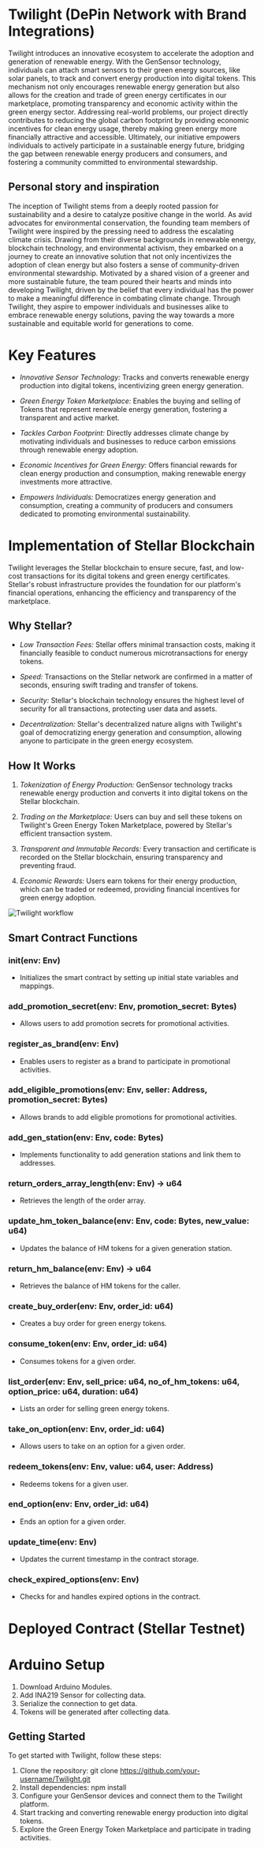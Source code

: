 # Twilight (DePin Network with Brand Integrations)

Twilight introduces an innovative ecosystem to accelerate the adoption and generation of renewable energy. With the GenSensor technology, individuals can attach smart sensors to their green energy sources, like solar panels, to track and convert energy production into digital tokens. This mechanism not only encourages renewable energy generation but also allows for the creation and trade of green energy certificates in our marketplace, promoting transparency and economic activity within the green energy sector. Addressing real-world problems, our project directly contributes to reducing the global carbon footprint by providing economic incentives for clean energy usage, thereby making green energy more financially attractive and accessible. Ultimately, our initiative empowers individuals to actively participate in a sustainable energy future, bridging the gap between renewable energy producers and consumers, and fostering a community committed to environmental stewardship.

## Personal story and inspiration 

The inception of Twilight stems from a deeply rooted passion for sustainability and a desire to catalyze positive change in the world. As avid advocates for environmental conservation, the founding team members of Twilight were inspired by the pressing need to address the escalating climate crisis. Drawing from their diverse backgrounds in renewable energy, blockchain technology, and environmental activism, they embarked on a journey to create an innovative solution that not only incentivizes the adoption of clean energy but also fosters a sense of community-driven environmental stewardship. Motivated by a shared vision of a greener and more sustainable future, the team poured their hearts and minds into developing Twilight, driven by the belief that every individual has the power to make a meaningful difference in combating climate change. Through Twilight, they aspire to empower individuals and businesses alike to embrace renewable energy solutions, paving the way towards a more sustainable and equitable world for generations to come.

# Key Features

- *Innovative Sensor Technology:* Tracks and converts renewable energy production into digital tokens, incentivizing green energy generation.
  
- *Green Energy Token Marketplace:* Enables the buying and selling of Tokens that represent renewable energy generation, fostering a transparent and active market.
  
- *Tackles Carbon Footprint:* Directly addresses climate change by motivating individuals and businesses to reduce carbon emissions through renewable energy adoption.
  
- *Economic Incentives for Green Energy:* Offers financial rewards for clean energy production and consumption, making renewable energy investments more attractive.
  
- *Empowers Individuals:* Democratizes energy generation and consumption, creating a community of producers and consumers dedicated to promoting environmental sustainability.

# Implementation of Stellar Blockchain

Twilight leverages the Stellar blockchain to ensure secure, fast, and low-cost transactions for its digital tokens and green energy certificates. Stellar's robust infrastructure provides the foundation for our platform's financial operations, enhancing the efficiency and transparency of the marketplace.

## Why Stellar?

- *Low Transaction Fees:* Stellar offers minimal transaction costs, making it financially feasible to conduct numerous microtransactions for energy tokens.
  
- *Speed:* Transactions on the Stellar network are confirmed in a matter of seconds, ensuring swift trading and transfer of tokens.
  
- *Security:* Stellar's blockchain technology ensures the highest level of security for all transactions, protecting user data and assets.
  
- *Decentralization:* Stellar's decentralized nature aligns with Twilight's goal of democratizing energy generation and consumption, allowing anyone to participate in the green energy ecosystem.

## How It Works

1. *Tokenization of Energy Production:* GenSensor technology tracks renewable energy production and converts it into digital tokens on the Stellar blockchain.
   
2. *Trading on the Marketplace:* Users can buy and sell these tokens on Twilight's Green Energy Token Marketplace, powered by Stellar's efficient transaction system.
   
3. *Transparent and Immutable Records:* Every transaction and certificate is recorded on the Stellar blockchain, ensuring transparency and preventing fraud.
   
4. *Economic Rewards:* Users earn tokens for their energy production, which can be traded or redeemed, providing financial incentives for green energy adoption.

![Twilight workflow](./public/twilight.jpg)

## Smart Contract Functions

### init(env: Env)
- Initializes the smart contract by setting up initial state variables and mappings.

### add_promotion_secret(env: Env, promotion_secret: Bytes)
- Allows users to add promotion secrets for promotional activities.

### register_as_brand(env: Env)
- Enables users to register as a brand to participate in promotional activities.

### add_eligible_promotions(env: Env, seller: Address, promotion_secret: Bytes)
- Allows brands to add eligible promotions for promotional activities.

### add_gen_station(env: Env, code: Bytes)
- Implements functionality to add generation stations and link them to addresses.

### return_orders_array_length(env: Env) -> u64
- Retrieves the length of the order array.

### update_hm_token_balance(env: Env, code: Bytes, new_value: u64)
- Updates the balance of HM tokens for a given generation station.

### return_hm_balance(env: Env) -> u64
- Retrieves the balance of HM tokens for the caller.

### create_buy_order(env: Env, order_id: u64)
- Creates a buy order for green energy tokens.

### consume_token(env: Env, order_id: u64)
- Consumes tokens for a given order.

### list_order(env: Env, sell_price: u64, no_of_hm_tokens: u64, option_price: u64, duration: u64)
- Lists an order for selling green energy tokens.

### take_on_option(env: Env, order_id: u64)
- Allows users to take on an option for a given order.

### redeem_tokens(env: Env, value: u64, user: Address)
- Redeems tokens for a given user.

### end_option(env: Env, order_id: u64)
- Ends an option for a given order.

### update_time(env: Env)
- Updates the current timestamp in the contract storage.

### check_expired_options(env: Env)
- Checks for and handles expired options in the contract.

# Deployed Contract (Stellar Testnet)

# Arduino Setup
1. Download Arduino Modules.
2. Add INA219 Sensor for collecting data.
3. Serialize the connection to get data.
4. Tokens will be generated after collecting data.

## Getting Started

To get started with Twilight, follow these steps:

1. Clone the repository: git clone https://github.com/your-username/Twilight.git
2. Install dependencies: npm install
3. Configure your GenSensor devices and connect them to the Twilight platform.
4. Start tracking and converting renewable energy production into digital tokens.
5. Explore the Green Energy Token Marketplace and participate in trading activities.